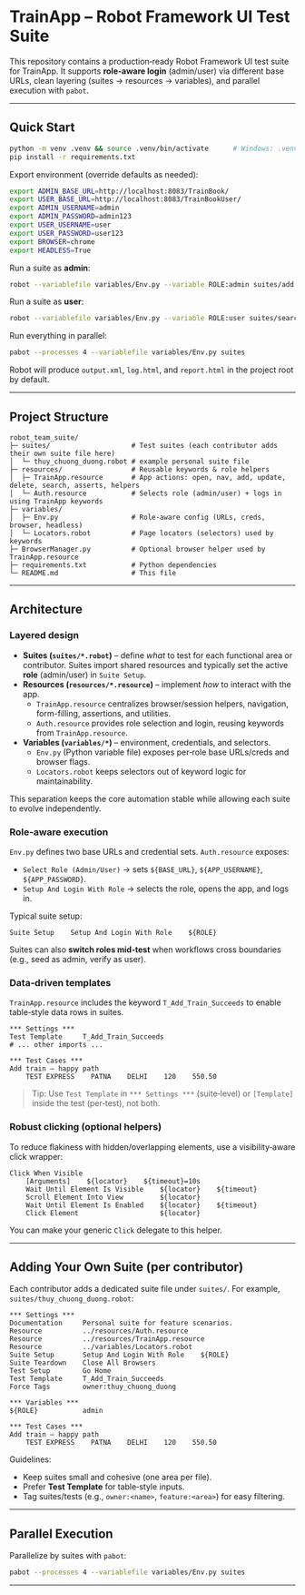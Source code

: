 # TrainApp – Robot Framework UI Test Suite

This repository contains a production‑ready Robot Framework UI test suite for TrainApp. It supports
**role‑aware login** (admin/user) via different base URLs, clean layering (suites → resources → variables),
and parallel execution with `pabot`.

---

## Quick Start

```bash
python -m venv .venv && source .venv/bin/activate      # Windows: .venv\Scripts\activate
pip install -r requirements.txt
```

Export environment (override defaults as needed):
```bash
export ADMIN_BASE_URL=http://localhost:8083/TrainBook/
export USER_BASE_URL=http://localhost:8083/TrainBookUser/
export ADMIN_USERNAME=admin
export ADMIN_PASSWORD=admin123
export USER_USERNAME=user
export USER_PASSWORD=user123
export BROWSER=chrome
export HEADLESS=True
```

Run a suite as **admin**:
```bash
robot --variablefile variables/Env.py --variable ROLE:admin suites/add.robot
```

Run a suite as **user**:
```bash
robot --variablefile variables/Env.py --variable ROLE:user suites/search.robot
```

Run everything in parallel:
```bash
pabot --processes 4 --variablefile variables/Env.py suites
```

Robot will produce `output.xml`, `log.html`, and `report.html` in the project root by default.

---

## Project Structure

```
robot_team_suite/
├─ suites/                    # Test suites (each contributor adds their own suite file here)
│  └─ thuy_chuong_duong.robot # example personal suite file
├─ resources/                 # Reusable keywords & role helpers
│  ├─ TrainApp.resource       # App actions: open, nav, add, update, delete, search, asserts, helpers
│  └─ Auth.resource           # Selects role (admin/user) + logs in using TrainApp keywords
├─ variables/
│  ├─ Env.py                  # Role-aware config (URLs, creds, browser, headless)
│  └─ Locators.robot          # Page locators (selectors) used by keywords
├─ BrowserManager.py          # Optional browser helper used by TrainApp.resource
├─ requirements.txt           # Python dependencies
└─ README.md                  # This file
```
---

## Architecture

### Layered design

- **Suites (`suites/*.robot`)** – define *what* to test for each functional area or contributor.
  Suites import shared resources and typically set the active **role** (admin/user) in `Suite Setup`.
- **Resources (`resources/*.resource`)** – implement *how* to interact with the app.
  - `TrainApp.resource` centralizes browser/session helpers, navigation, form-filling, assertions, and utilities.
  - `Auth.resource` provides role selection and login, reusing keywords from `TrainApp.resource`.
- **Variables (`variables/*`)** – environment, credentials, and selectors.
  - `Env.py` (Python variable file) exposes per‑role base URLs/creds and browser flags.
  - `Locators.robot` keeps selectors out of keyword logic for maintainability.

This separation keeps the core automation stable while allowing each suite to evolve independently.

### Role‑aware execution

`Env.py` defines two base URLs and credential sets. `Auth.resource` exposes:

- `Select Role (Admin/User)` → sets `${BASE_URL}`, `${APP_USERNAME}`, `${APP_PASSWORD}`.
- `Setup And Login With Role` → selects the role, opens the app, and logs in.

Typical suite setup:
```robot
Suite Setup    Setup And Login With Role    ${ROLE}
```

Suites can also **switch roles mid‑test** when workflows cross boundaries (e.g., seed as admin, verify as user).

### Data‑driven templates

`TrainApp.resource` includes the keyword `T_Add_Train_Succeeds` to enable table‑style data rows in suites.

```robot
*** Settings ***
Test Template     T_Add_Train_Succeeds
# ... other imports ...

*** Test Cases ***
Add train — happy path
    TEST EXPRESS    PATNA    DELHI    120    550.50
```

> Tip: Use `Test Template` in `*** Settings ***` (suite‑level) or `[Template]` inside the test (per‑test), not both.

### Robust clicking (optional helpers)

To reduce flakiness with hidden/overlapping elements, use a visibility‑aware click wrapper:

```robot
Click When Visible
    [Arguments]    ${locator}    ${timeout}=10s
    Wait Until Element Is Visible    ${locator}    ${timeout}
    Scroll Element Into View         ${locator}
    Wait Until Element Is Enabled    ${locator}    ${timeout}
    Click Element                    ${locator}
```

You can make your generic `Click` delegate to this helper.

---

## Adding Your Own Suite (per contributor)

Each contributor adds a dedicated suite file under `suites/`. For example, `suites/thuy_chuong_duong.robot`:

```robot
*** Settings ***
Documentation     Personal suite for feature scenarios.
Resource          ../resources/Auth.resource
Resource          ../resources/TrainApp.resource
Resource          ../variables/Locators.robot
Suite Setup       Setup And Login With Role    ${ROLE}
Suite Teardown    Close All Browsers
Test Setup        Go Home
Test Template     T_Add_Train_Succeeds
Force Tags        owner:thuy_chuong_duong

*** Variables ***
${ROLE}           admin

*** Test Cases ***
Add train — happy path
    TEST EXPRESS    PATNA    DELHI    120    550.50
```

Guidelines:
- Keep suites small and cohesive (one area per file).
- Prefer **Test Template** for table‑style inputs.
- Tag suites/tests (e.g., `owner:<name>`, `feature:<area>`) for easy filtering.

---

## Parallel Execution

Parallelize by suites with `pabot`:

```bash
pabot --processes 4 --variablefile variables/Env.py suites
```

---